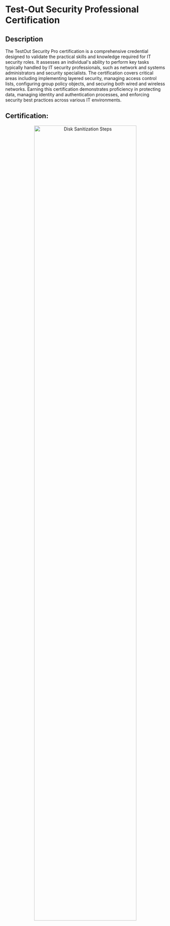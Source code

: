 <h1>Test-Out Security Professional Certification</h1>

<h2>Description</h2>
The TestOut Security Pro certification is a comprehensive credential designed to validate the practical skills and knowledge required for IT security roles. It assesses an individual's ability to perform key tasks typically handled by IT security professionals, such as network and systems administrators and security specialists. The certification covers critical areas including implementing layered security, managing access control lists, configuring group policy objects, and securing both wired and wireless networks. Earning this certification demonstrates proficiency in protecting data, managing identity and authentication processes, and enforcing security best practices across various IT environments.
<br />

<h2>Certification:</h2>

<p align="center">

<img src="https://i.imgur.com/8OhykUD.png" height="80%" width="80%" alt="Disk Sanitization Steps"/>
<br />
</p>
